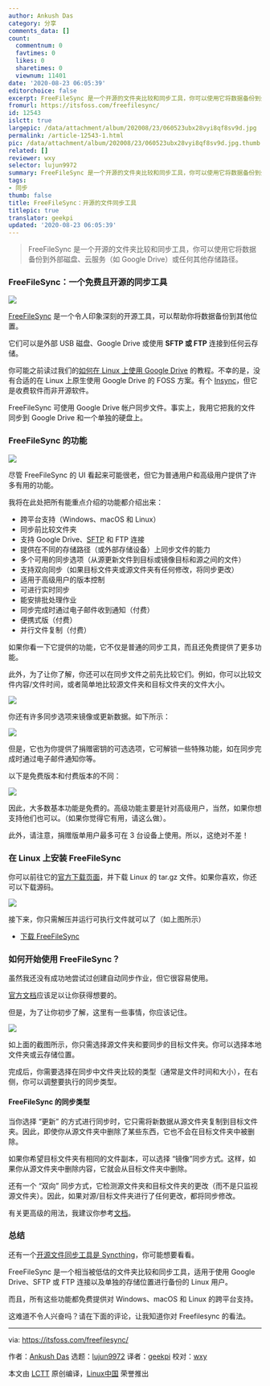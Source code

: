```yaml
---
author: Ankush Das
category: 分享
comments_data: []
count:
  commentnum: 0
  favtimes: 0
  likes: 0
  sharetimes: 0
  viewnum: 11401
date: '2020-08-23 06:05:39'
editorchoice: false
excerpt: FreeFileSync 是一个开源的文件夹比较和同步工具，你可以使用它将数据备份到外部磁盘、云服务（如 Google Drive）或任何其他存储路径。
fromurl: https://itsfoss.com/freefilesync/
id: 12543
islctt: true
largepic: /data/attachment/album/202008/23/060523ubx28vyi8qf8sv9d.jpg
permalink: /article-12543-1.html
pic: /data/attachment/album/202008/23/060523ubx28vyi8qf8sv9d.jpg.thumb.jpg
related: []
reviewer: wxy
selector: lujun9972
summary: FreeFileSync 是一个开源的文件夹比较和同步工具，你可以使用它将数据备份到外部磁盘、云服务（如 Google Drive）或任何其他存储路径。
tags:
- 同步
thumb: false
title: FreeFileSync：开源的文件同步工具
titlepic: true
translator: geekpi
updated: '2020-08-23 06:05:39'
---
```



> 
> FreeFileSync 是一个开源的文件夹比较和同步工具，你可以使用它将数据备份到外部磁盘、云服务（如 Google Drive）或任何其他存储路径。
> 
> 
> 


### FreeFileSync：一个免费且开源的同步工具


![](/data/attachment/album/202008/23/060523ubx28vyi8qf8sv9d.jpg)


[FreeFileSync](https://freefilesync.org/) 是一个令人印象深刻的开源工具，可以帮助你将数据备份到其他位置。


它们可以是外部 USB 磁盘、Google Drive 或使用 **SFTP 或 FTP** 连接到任何云存储。


你可能之前读过我们的[如何在 Linux 上使用 Google Drive](https://itsfoss.com/use-google-drive-linux/) 的教程。不幸的是，没有合适的在 Linux 上原生使用 Google Drive 的 FOSS 方案。有个 [Insync](https://itsfoss.com/recommends/insync/)，但它是收费软件而非开源软件。


FreeFileSync 可使用 Google Drive 帐户同步文件。事实上，我用它把我的文件同步到 Google Drive 和一个单独的硬盘上。


### FreeFileSync 的功能


![](/data/attachment/album/202008/23/060540pp9yspy1pj2is5y7.jpg)


尽管 FreeFileSync 的 UI 看起来可能很老，但它为普通用户和高级用户提供了许多有用的功能。


我将在此处把所有能重点介绍的功能都介绍出来：


* 跨平台支持（Windows、macOS 和 Linux）
* 同步前比较文件夹
* 支持 Google Drive、[SFTP](https://en.wikipedia.org/wiki/SSH_File_Transfer_Protocol) 和 FTP 连接
* 提供在不同的存储路径（或外部存储设备）上同步文件的能力
* 多个可用的同步选项（从源更新文件到目标或镜像目标和源之间的文件）
* 支持双向同步（如果目标文件夹或源文件夹有任何修改，将同步更改）
* 适用于高级用户的版本控制
* 可进行实时同步
* 能安排批处理作业
* 同步完成时通过电子邮件收到通知（付费）
* 便携式版（付费）
* 并行文件复制（付费）


如果你看一下它提供的功能，它不仅是普通的同步工具，而且还免费提供了更多功能。


此外，为了让你了解，你还可以在同步文件之前先比较它们。例如，你可以比较文件内容/文件时间，或者简单地比较源文件夹和目标文件夹的文件大小。


![](/data/attachment/album/202008/23/060541yzrqldbbquqvvro7.png)


你还有许多同步选项来镜像或更新数据。如下所示：


![](/data/attachment/album/202008/23/060543woklmm7imdlknmoo.png)


但是，它也为你提供了捐赠密钥的可选选项，它可解锁一些特殊功能，如在同步完成时通过电子邮件通知你等。


以下是免费版本和付费版本的不同：


![](/data/attachment/album/202008/23/060543ixiixfpvp2sbzlif.jpg)


因此，大多数基本功能是免费的。高级功能主要是针对高级用户，当然，如果你想支持他们也可以。（如果你觉得它有用，请这么做）。


此外，请注意，捐赠版单用户最多可在 3 台设备上使用。所以，这绝对不差！


### 在 Linux 上安装 FreeFileSync


你可以前往它的[官方下载页面](https://freefilesync.org/download.php)，并下载 Linux 的 tar.gz 文件。如果你喜欢，你还可以下载源码。


![](/data/attachment/album/202008/23/060544x4f45yr8zzm20pzj.jpg)


接下来，你只需解压并运行可执行文件就可以了（如上图所示）


* [下载 FreeFileSync](https://freefilesync.org/)


### 如何开始使用 FreeFileSync？


虽然我还没有成功地尝试过创建自动同步作业，但它很容易使用。


[官方文档](https://freefilesync.org/manual.php)应该足以让你获得想要的。


但是，为了让你初步了解，这里有一些事情，你应该记住。


![](/data/attachment/album/202008/23/060545k4cqz7qlqlrcq4cx.jpg)


如上面的截图所示，你只需选择源文件夹和要同步的目标文件夹。你可以选择本地文件夹或云存储位置。


完成后，你需要选择在同步中文件夹比较的类型（通常是文件时间和大小），在右侧，你可以调整要执行的同步类型。


#### FreeFileSync 的同步类型


当你选择 “更新” 的方式进行同步时，它只需将新数据从源文件夹复制到目标文件夹。因此，即使你从源文件夹中删除了某些东西，它也不会在目标文件夹中被删除。


如果你希望目标文件夹有相同的文件副本，可以选择 “镜像”同步方式。这样，如果你从源文件夹中删除内容，它就会从目标文件夹中删除。


还有一个 “双向” 同步方式，它检测源文件夹和目标文件夹的更改（而不是只监视源文件夹）。因此，如果对源/目标文件夹进行了任何更改，都将同步修改。


有关更高级的用法，我建议你参考[文档](https://freefilesync.org/manual.php)。


### 总结


还有一个[开源文件同步工具是 Syncthing](https://itsfoss.com/syncthing/)，你可能想要看看。


FreeFileSync 是一个相当被低估的文件夹比较和同步工具，适用于使用 Google Drive、SFTP 或 FTP 连接以及单独的存储位置进行备份的 Linux 用户。


而且，所有这些功能都免费提供对 Windows、macOS 和 Linux 的跨平台支持。


这难道不令人兴奋吗？请在下面的评论，让我知道你对 Freefilesync 的看法。




---


via: <https://itsfoss.com/freefilesync/>


作者：[Ankush Das](https://itsfoss.com/author/ankush/) 选题：[lujun9972](https://github.com/lujun9972) 译者：[geekpi](https://github.com/geekpi) 校对：[wxy](https://github.com/wxy)


本文由 [LCTT](https://github.com/LCTT/TranslateProject) 原创编译，[Linux中国](https://linux.cn/) 荣誉推出